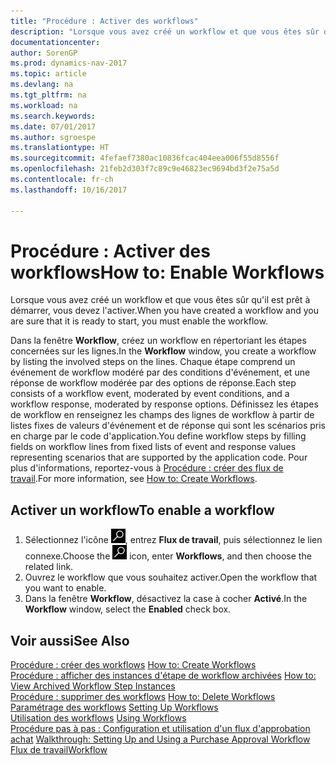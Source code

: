 ```yaml
---
title: "Procédure : Activer des workflows"
description: "Lorsque vous avez créé un workflow et que vous êtes sûr qu'il est prêt à démarrer, vous devez l'activer."
documentationcenter: 
author: SorenGP
ms.prod: dynamics-nav-2017
ms.topic: article
ms.devlang: na
ms.tgt_pltfrm: na
ms.workload: na
ms.search.keywords: 
ms.date: 07/01/2017
ms.author: sgroespe
ms.translationtype: HT
ms.sourcegitcommit: 4fefaef7380ac10836fcac404eea006f55d8556f
ms.openlocfilehash: 21feb2d303f7c89c9e46823ec9694bd3f2e75a5d
ms.contentlocale: fr-ch
ms.lasthandoff: 10/16/2017

---
```

# <a name="how-to-enable-workflows"></a><span data-ttu-id="a575d-103">Procédure : Activer des workflows</span><span class="sxs-lookup"><span data-stu-id="a575d-103">How to: Enable Workflows</span></span>
<span data-ttu-id="a575d-104">Lorsque vous avez créé un workflow et que vous êtes sûr qu'il est prêt à démarrer, vous devez l'activer.</span><span class="sxs-lookup"><span data-stu-id="a575d-104">When you have created a workflow and you are sure that it is ready to start, you must enable the workflow.</span></span>  

 <span data-ttu-id="a575d-105">Dans la fenêtre **Workflow**, créez un workflow en répertoriant les étapes concernées sur les lignes.</span><span class="sxs-lookup"><span data-stu-id="a575d-105">In the **Workflow** window, you create a workflow by listing the involved steps on the lines.</span></span> <span data-ttu-id="a575d-106">Chaque étape comprend un événement de workflow modéré par des conditions d'événement, et une réponse de workflow modérée par des options de réponse.</span><span class="sxs-lookup"><span data-stu-id="a575d-106">Each step consists of a workflow event, moderated by event conditions, and a workflow response, moderated by response options.</span></span> <span data-ttu-id="a575d-107">Définissez les étapes de workflow en renseignez les champs des lignes de workflow à partir de listes fixes de valeurs d'événement et de réponse qui sont les scénarios pris en charge par le code d'application.</span><span class="sxs-lookup"><span data-stu-id="a575d-107">You define workflow steps by filling fields on workflow lines from fixed lists of event and response values representing scenarios that are supported by the application code.</span></span> <span data-ttu-id="a575d-108">Pour plus d'informations, reportez\-vous à [Procédure : créer des flux de travail](across-how-to-create-workflows.md).</span><span class="sxs-lookup"><span data-stu-id="a575d-108">For more information, see [How to: Create Workflows](across-how-to-create-workflows.md).</span></span>  

## <a name="to-enable-a-workflow"></a><span data-ttu-id="a575d-109">Activer un workflow</span><span class="sxs-lookup"><span data-stu-id="a575d-109">To enable a workflow</span></span>  
1.  <span data-ttu-id="a575d-110">Sélectionnez l'icône ![Page ou état pour la recherche](media/ui-search/search_small.png "Page ou état pour la recherche"), entrez **Flux de travail**, puis sélectionnez le lien connexe.</span><span class="sxs-lookup"><span data-stu-id="a575d-110">Choose the ![Search for Page or Report](media/ui-search/search_small.png "Search for Page or Report icon") icon, enter **Workflows**, and then choose the related link.</span></span>  
2.  <span data-ttu-id="a575d-111">Ouvrez le workflow que vous souhaitez activer.</span><span class="sxs-lookup"><span data-stu-id="a575d-111">Open the workflow that you want to enable.</span></span>  
3.  <span data-ttu-id="a575d-112">Dans la fenêtre **Workflow**, désactivez la case à cocher **Activé**.</span><span class="sxs-lookup"><span data-stu-id="a575d-112">In the **Workflow** window, select the **Enabled** check box.</span></span>  

## <a name="see-also"></a><span data-ttu-id="a575d-113">Voir aussi</span><span class="sxs-lookup"><span data-stu-id="a575d-113">See Also</span></span>  
 <span data-ttu-id="a575d-114">[Procédure : créer des workflows](across-how-to-create-workflows.md) </span><span class="sxs-lookup"><span data-stu-id="a575d-114">[How to: Create Workflows](across-how-to-create-workflows.md) </span></span>  
 <span data-ttu-id="a575d-115">[Procédure : afficher des instances d'étape de workflow archivées](across-how-to-view-archived-workflow-step-instances.md) </span><span class="sxs-lookup"><span data-stu-id="a575d-115">[How to: View Archived Workflow Step Instances](across-how-to-view-archived-workflow-step-instances.md) </span></span>  
 <span data-ttu-id="a575d-116">[Procédure : supprimer des workflows](across-how-to-delete-workflows.md) </span><span class="sxs-lookup"><span data-stu-id="a575d-116">[How to: Delete Workflows](across-how-to-delete-workflows.md) </span></span>  
 <span data-ttu-id="a575d-117">[Paramétrage des workflows](across-set-up-workflows.md) </span><span class="sxs-lookup"><span data-stu-id="a575d-117">[Setting Up Workflows](across-set-up-workflows.md) </span></span>  
 <span data-ttu-id="a575d-118">[Utilisation des workflows](across-use-workflows.md) </span><span class="sxs-lookup"><span data-stu-id="a575d-118">[Using Workflows](across-use-workflows.md) </span></span>  
 <span data-ttu-id="a575d-119">[Procédure pas à pas : Configuration et utilisation d'un flux d'approbation achat](walkthrough-setting-up-and-using-a-purchase-approval-workflow.md) </span><span class="sxs-lookup"><span data-stu-id="a575d-119">[Walkthrough: Setting Up and Using a Purchase Approval Workflow](walkthrough-setting-up-and-using-a-purchase-approval-workflow.md) </span></span>  
 [<span data-ttu-id="a575d-120">Flux de travail</span><span class="sxs-lookup"><span data-stu-id="a575d-120">Workflow</span></span>](across-workflow.md)   

